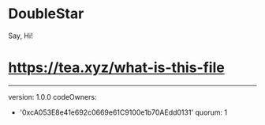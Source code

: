 # DoubleStar
Say, Hi!
# https://tea.xyz/what-is-this-file
---
version: 1.0.0
codeOwners:
  - '0xcA053E8e41e692c0669e61C9100e1b70AEdd0131'
quorum: 1
